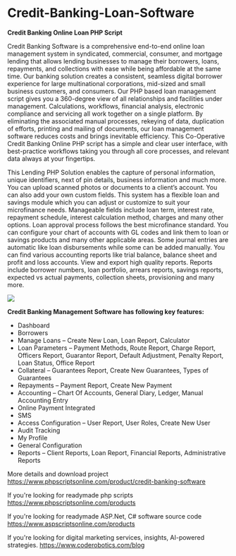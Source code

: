 # Credit-Banking-Loan-Software
<b>Credit Banking Online Loan PHP Script</b>

Credit Banking Software is a comprehensive end-to-end online loan management system in syndicated, commercial, consumer, and mortgage lending that allows lending businesses to manage their borrowers, loans, repayments, and collections with ease while being affordable at the same time. Our banking solution creates a consistent, seamless digital borrower experience for large multinational corporations, mid-sized and small business customers, and consumers. Our PHP based loan management script gives you a 360-degree view of all relationships and facilities under management. Calculations, workflows, financial analysis, electronic compliance and servicing all work together on a single platform. By eliminating the associated manual processes, rekeying of data, duplication of efforts, printing and mailing of documents, our loan management software reduces costs and brings inevitable efficiency. This Co-Operative Credit Banking Online PHP script has a simple and clear user interface, with best-practice workflows taking you through all core processes, and relevant data always at your fingertips.

This Lending PHP Solution enables the capture of personal information, unique identifiers, next of pin details, business information and much more. You can upload scanned photos or documents to a client’s account. You can also add your own custom fields. This system has a flexible loan and savings module which you can adjust or customize to suit your microfinance needs. Manageable fields include loan term, interest rate, repayment schedule, interest calculation method, charges and many other options. Loan approval process follows the best microfinance standard. You can configure your chart of accounts with GL codes and link them to loan or savings products and many other applicable areas. Some journal entries are automatic like loan disbursements while some can be added manually. You can find various accounting reports like trial balance, balance sheet and profit and loss accounts. View and export high quality reports. Reports include borrower numbers, loan portfolio, arrears reports, savings reports, expected vs actual payments, collection sheets, provisioning and many more.

<img src="https://www.phpscriptsonline.com/frontend/assets/templates/1736564223_677f0250bcf366650614.webp">

<b>Credit Banking Management Software has following key features:</b>

<ul>
<li>Dashboard</li>
<li>Borrowers</li>
<li>Manage Loans – Create New Loan, Loan Report, Calculator</li>
<li>Loan Parameters – Payment Methods, Route Report, Charge Report, Officers Report, Guarantor Report, Default Adjustment, Penalty Report, Loan Status, Office Report</li>
<li>Collateral – Guarantees Report, Create New Guarantees, Types of Guarantees</li>
<li>Repayments – Payment Report, Create New Payment</li>
<li>Accounting – Chart Of Accounts, General Diary, Ledger, Manual Accounting Entry</li>
<li>Online Payment Integrated</li>
<li>SMS</li>
<li>Access Configuration – User Report, User Roles, Create New User</li>
<li>Audit Tracking</li>
<li>My Profile</li>
<li>General Configuration</li>
<li>Reports – Client Reports, Loan Report, Financial Reports, Administrative Reports</li>
</ul>

More details and download project
https://www.phpscriptsonline.com/product/credit-banking-software

If you're looking for readymade php scripts
https://www.phpscriptsonline.com/products

If you're looking for readymade ASP.Net, C# software source code
https://www.aspscriptsonline.com/products

If you're looking for digital marketing services, insights, AI-powered strategies.
https://www.coderobotics.com/blog
